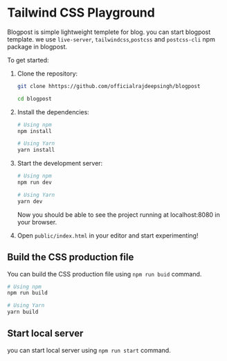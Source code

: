 # Tailwind CSS Playground
Blogpost is simple lightweight templete for blog. you can start blogpost template. we use `live-server`, `tailwindcss`,`postcss` and `postcss-cli` npm package in blogpost.


To get started:

1. Clone the repository:

   ```bash
   git clone hhttps://github.com/officialrajdeepsingh/blogpost

   cd blogpost
   
   ```

2. Install the dependencies:

   ```bash
   # Using npm
   npm install

   # Using Yarn
   yarn install
   ```

3. Start the development server:

   ```bash
   # Using npm
   npm run dev

   # Using Yarn
   yarn dev
   ```

   Now you should be able to see the project running at localhost:8080 in your browser.

4. Open `public/index.html` in your editor and start experimenting!

## Build the CSS production file
You can build the CSS production file using `npm run buid` command.

```bash
# Using npm
npm run build

# Using Yarn
yarn build

```
## Start local server 
you can start local server using ` npm run start ` command.
